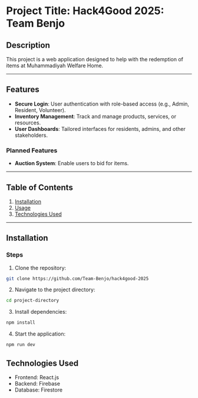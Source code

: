 # Project Title: Hack4Good 2025: Team Benjo

## Description  
This project is a web application designed to help with the redemption of items at Muhammadiyah Welfare Home. 

---

## Features  
- **Secure Login**: User authentication with role-based access (e.g., Admin, Resident, Volunteer).  
- **Inventory Management**: Track and manage products, services, or resources.  
- **User Dashboards**: Tailored interfaces for residents, admins, and other stakeholders.  

### Planned Features  
- **Auction System**: Enable users to bid for items. 

---

## Table of Contents  
1. [Installation](#installation)  
2. [Usage](#usage)  
3. [Technologies Used](#technologies-used)  

---

## Installation  

### Steps  
1. Clone the repository:  
```bash
git clone https://github.com/Team-Benjo/hack4good-2025
```

2. Navigate to the project directory:
```bash
cd project-directory
```

3. Install dependencies:
```bash
npm install
```

4. Start the application:
```bash
npm run dev
```

## Technologies Used
* Frontend: React.js
* Backend: Firebase
* Database: Firestore
